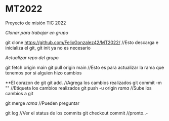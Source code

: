 # MT2022
Proyecto de misión TIC 2022

*Clonar para trabajar en grupo*

git clone https://github.com/FelixGonzalez42/MT2022/
//Esto descarga e inicializa el git, git init ya no es necesario


*Actualizar repo del grupo*

git fetch origin main
git pull origin main
//Esto es para actualizar la rama que tenemos por si alguien hizo cambios

**El corazon de git
git add.               //Agrega los cambios realizados 
git commit -m ""       //Etiqueta los cambios realizados
git push -u origin *rama*  //Sube los cambios a git

git merge *rama*    //Pueden preguntar 


git log            //Ver el status de los commits
git checkout commit  //pronto..-
